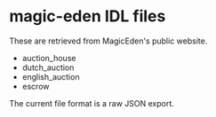 # magic-eden IDL files

These are retrieved from MagicEden's public website.

* auction_house
* dutch_auction
* english_auction
* escrow

The current file format is a raw JSON export.